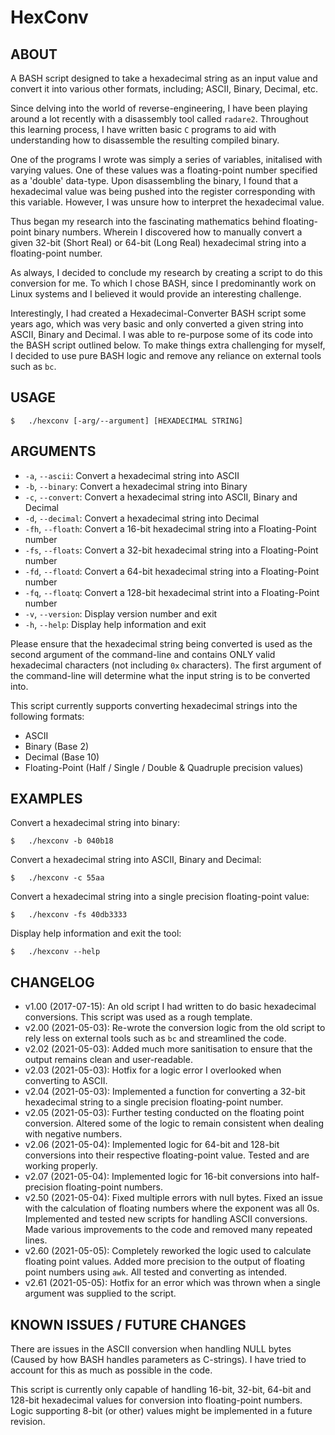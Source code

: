 # HexConv
## ABOUT
A BASH script designed to take a hexadecimal string as an input value and convert it into various other formats, including; ASCII, Binary, Decimal, etc.

Since delving into the world of reverse-engineering, I have been playing around a lot recently with a disassembly tool called `radare2`. Throughout this learning process, I have written basic `C` programs to aid with understanding how to disassemble the resulting compiled binary.

One of the programs I wrote was simply a series of variables, initalised with varying values. One of these values was a floating-point number specified as a 'double' data-type. Upon disassembling the binary, I found that a hexadecimal value was being pushed into the register corresponding with this variable. However, I was unsure how to interpret the hexadecimal value.

Thus began my research into the fascinating mathematics behind floating-point binary numbers. Wherein I discovered how to manually convert a given 32-bit (Short Real) or 64-bit (Long Real) hexadecimal string into a floating-point number.

As always, I decided to conclude my research by creating a script to do this conversion for me. To which I chose BASH, since I predominantly work on Linux systems and I believed it would provide an interesting challenge.

Interestingly, I had created a Hexadecimal-Converter BASH script some years ago, which was very basic and only converted a given string into ASCII, Binary and Decimal. I was able to re-purpose some of its code into the BASH script outlined below. To make things extra challenging for myself, I decided to use pure BASH logic and remove any reliance on external tools such as `bc`.

## USAGE

```shell
$   ./hexconv [-arg/--argument] [HEXADECIMAL STRING]
```

## ARGUMENTS

* `-a`, `--ascii`:    Convert a hexadecimal string into ASCII
* `-b`, `--binary`:   Convert a hexadecimal string into Binary
* `-c`, `--convert`:  Convert a hexadecimal string into ASCII, Binary and Decimal
* `-d`, `--decimal`:  Convert a hexadecimal string into Decimal
* `-fh`, `--floath`:  Convert a 16-bit hexadecimal string into a Floating-Point number
* `-fs`, `--floats`:  Convert a 32-bit hexadecimal string into a Floating-Point number
* `-fd`, `--floatd`:  Convert a 64-bit hexadecimal string into a Floating-Point number
* `-fq`, `--floatq`:  Convert a 128-bit hexadecimal strint into a Floating-Point number
* `-v`, `--version`:  Display version number and exit
* `-h`, `--help`:     Display help information and exit

Please ensure that the hexadecimal string being converted is used as the second argument of the command-line and contains ONLY valid hexadecimal characters (not including `0x` characters). The first argument of the command-line will determine what the input string is to be converted into.

This script currently supports converting hexadecimal strings into the following formats:

* ASCII
* Binary (Base 2)
* Decimal (Base 10)
* Floating-Point (Half / Single / Double & Quadruple precision values)

## EXAMPLES

Convert a hexadecimal string into binary:
```shell
$   ./hexconv -b 040b18
```

Convert a hexadecimal string into ASCII, Binary and Decimal:
```shell
$   ./hexconv -c 55aa
```

Convert a hexadecimal string into a single precision floating-point value:
```shell
$   ./hexconv -fs 40db3333
```

Display help information and exit the tool:
```shell
$   ./hexconv --help
```

## CHANGELOG

* v1.00 (2017-07-15):  An old script I had written to do basic hexadecimal conversions. This script was used as a rough template.
* v2.00 (2021-05-03):  Re-wrote the conversion logic from the old script to rely less on external tools such as `bc` and streamlined the code.
* v2.02 (2021-05-03):  Added much more sanitisation to ensure that the output remains clean and user-readable.
* v2.03 (2021-05-03):  Hotfix for a logic error I overlooked when converting to ASCII.
* v2.04 (2021-05-03):  Implemented a function for converting a 32-bit hexadecimal string to a single precision floating-point number.
* v2.05 (2021-05-03):  Further testing conducted on the floating point conversion. Altered some of the logic to remain consistent when dealing with negative numbers.
* v2.06 (2021-05-04):  Implemented logic for 64-bit and 128-bit conversions into their respective floating-point value. Tested and are working properly.
* v2.07 (2021-05-04):  Implemented logic for 16-bit conversions into half-precision floating-point numbers.
* v2.50 (2021-05-04):  Fixed multiple errors with null bytes. Fixed an issue with the calculation of floating numbers where the exponent was all 0s. Implemented and tested new scripts for handling ASCII conversions. Made various improvements to the code and removed many repeated lines.
* v2.60 (2021-05-05):  Completely reworked the logic used to calculate floating point values. Added more precision to the output of floating point numbers using `awk`. All tested and converting as intended.
* v2.61 (2021-05-05):  Hotfix for an error which was thrown when a single argument was supplied to the script.    

## KNOWN ISSUES / FUTURE CHANGES  

There are issues in the ASCII conversion when handling NULL bytes (Caused by how BASH handles parameters as C-strings). I have tried to account for this as much as possible in the code.

This script is currently only capable of handling 16-bit, 32-bit, 64-bit and 128-bit hexadecimal values for conversion into floating-point numbers. Logic supporting 8-bit (or other) values might be implemented in a future revision.

